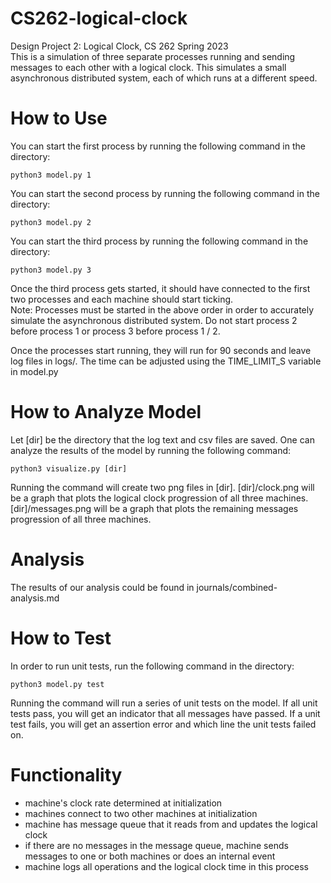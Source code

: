 # CS262-logical-clock
Design Project 2: Logical Clock, CS 262 Spring 2023\
This is a simulation of three separate processes running and sending messages to each other with a logical clock. This simulates a small asynchronous distributed system, each of which runs at a different speed.

# How to Use
You can start the first process by running the following command in the directory:
```console
python3 model.py 1
```

You can start the second process by running the following command in the directory:
```console
python3 model.py 2
```

You can start the third process by running the following command in the directory:
```console
python3 model.py 3
```

Once the third process gets started, it should have connected to the first two processes and each machine should start ticking.\
Note: Processes must be started in the above order in order to accurately simulate the asynchronous distributed system. Do not start process 2 before process 1 or process 3 before process 1 / 2.

Once the processes start running, they will run for 90 seconds and leave log files in logs/. The time can be adjusted using the TIME_LIMIT_S variable in model.py

# How to Analyze Model
Let [dir] be the directory that the log text and csv files are saved. One can analyze the results of the model by running the following command:
```console
python3 visualize.py [dir]
```
Running the command will create two png files in [dir]. [dir]/clock.png will be a graph that plots the logical clock progression of all three machines. [dir]/messages.png will be a graph that plots the remaining messages progression of all three machines.

# Analysis
The results of our analysis could be found in journals/combined-analysis.md

# How to Test
In order to run unit tests, run the following command in the directory:
```console
python3 model.py test
```

Running the command will run a series of unit tests on the model. If all unit tests pass, you will get an indicator that all messages have passed. If a unit test fails, you will get an assertion error and which line the unit tests failed on.

# Functionality
- machine's clock rate determined at initialization
- machines connect to two other machines at initialization
- machine has message queue that it reads from and updates the logical clock
- if there are no messages in the message queue, machine sends messages to one or both machines or does an internal event
- machine logs all operations and the logical clock time in this process
